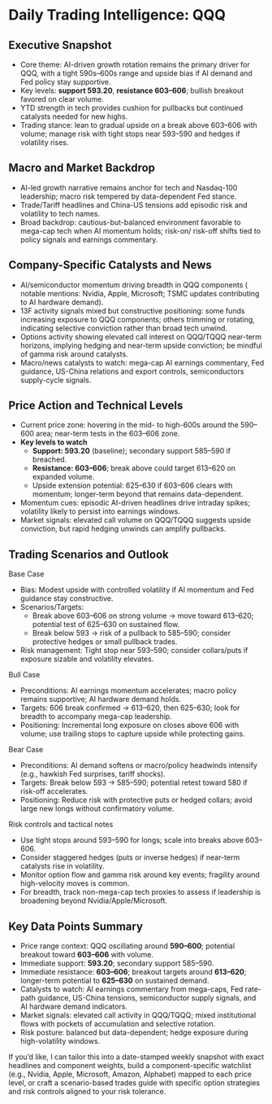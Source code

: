 # Daily Trading Intelligence: QQQ

## Executive Snapshot
- Core theme: AI-driven growth rotation remains the primary driver for QQQ, with a tight 590s–600s range and upside bias if AI demand and Fed policy stay supportive. 
- Key levels: **support 593.20**, **resistance 603–606**; bullish breakout favored on clear volume.
- YTD strength in tech provides cushion for pullbacks but continued catalysts needed for new highs.
- Trading stance: lean to gradual upside on a break above 603–606 with volume; manage risk with tight stops near 593–590 and hedges if volatility rises.

## Macro and Market Backdrop
- AI-led growth narrative remains anchor for tech and Nasdaq-100 leadership; macro risk tempered by data-dependent Fed stance.
- Trade/Tariff headlines and China-US tensions add episodic risk and volatility to tech names.
- Broad backdrop: cautious-but-balanced environment favorable to mega-cap tech when AI momentum holds; risk-on/ risk-off shifts tied to policy signals and earnings commentary.

## Company-Specific Catalysts and News
- AI/semiconductor momentum driving breadth in QQQ components ( notable mentions: Nvidia, Apple, Microsoft; TSMC updates contributing to AI hardware demand).
- 13F activity signals mixed but constructive positioning: some funds increasing exposure to QQQ components; others trimming or rotating, indicating selective conviction rather than broad tech unwind.
- Options activity showing elevated call interest on QQQ/TQQQ near-term horizons, implying hedging and near-term upside conviction; be mindful of gamma risk around catalysts.
- Macro/news catalysts to watch: mega-cap AI earnings commentary, Fed guidance, US-China relations and export controls, semiconductors supply-cycle signals.

## Price Action and Technical Levels
- Current price zone: hovering in the mid- to high-600s around the 590–600 area; near-term tests in the 603–606 zone.
- **Key levels to watch**
  - **Support: 593.20** (baseline); secondary support 585–590 if breached.
  - **Resistance: 603–606**; break above could target 613–620 on expanded volume.
  - Upside extension potential: 625–630 if 603–606 clears with momentum; longer-term beyond that remains data-dependent.
- Momentum cues: episodic AI-driven headlines drive intraday spikes; volatility likely to persist into earnings windows.
- Market signals: elevated call volume on QQQ/TQQQ suggests upside conviction, but rapid hedging unwinds can amplify pullbacks.

## Trading Scenarios and Outlook

Base Case
- Bias: Modest upside with controlled volatility if AI momentum and Fed guidance stay constructive.
- Scenarios/Targets:
  - Break above 603–606 on strong volume → move toward 613–620; potential test of 625–630 on sustained flow.
  - Break below 593 → risk of a pullback to 585–590; consider protective hedges or small pullback trades.
- Risk management: Tight stop near 593–590; consider collars/puts if exposure sizable and volatility elevates.

Bull Case
- Preconditions: AI earnings momentum accelerates; macro policy remains supportive; AI hardware demand holds.
- Targets: 606 break confirmed → 613–620, then 625–630; look for breadth to accompany mega-cap leadership.
- Positioning: Incremental long exposure on closes above 606 with volume; use trailing stops to capture upside while protecting gains.

Bear Case
- Preconditions: AI demand softens or macro/policy headwinds intensify (e.g., hawkish Fed surprises, tariff shocks).
- Targets: Break below 593 → 585–590; potential retest toward 580 if risk-off accelerates.
- Positioning: Reduce risk with protective puts or hedged collars; avoid large new longs without confirmatory volume.

Risk controls and tactical notes
- Use tight stops around 593–590 for longs; scale into breaks above 603–606.
- Consider staggered hedges (puts or inverse hedges) if near-term catalysts rise in volatility.
- Monitor option flow and gamma risk around key events; fragility around high-velocity moves is common.
- For breadth, track non-mega-cap tech proxies to assess if leadership is broadening beyond Nvidia/Apple/Microsoft.

## Key Data Points Summary
- Price range context: QQQ oscillating around **590–600**; potential breakout toward **603–606** with volume.
- Immediate support: **593.20**; secondary support 585–590.
- Immediate resistance: **603–606**; breakout targets around **613–620**; longer-term potential to **625–630** on sustained demand.
- Catalysts to watch: AI earnings commentary from mega-caps, Fed rate-path guidance, US-China tensions, semiconductor supply signals, and AI hardware demand indicators.
- Market signals: elevated call activity in QQQ/TQQQ; mixed institutional flows with pockets of accumulation and selective rotation.
- Risk posture: balanced but data-dependent; hedge exposure during high-volatility windows.

If you’d like, I can tailor this into a date-stamped weekly snapshot with exact headlines and component weights, build a component-specific watchlist (e.g., Nvidia, Apple, Microsoft, Amazon, Alphabet) mapped to each price level, or craft a scenario-based trades guide with specific option strategies and risk controls aligned to your risk tolerance.
